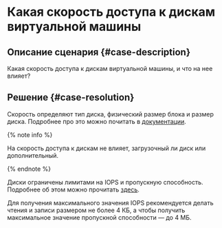 # Какая скорость доступа к дискам виртуальной машины


## Описание сценария {#case-description}

Какая скорость доступа к дискам виртуальной машины, и что на нее влияет?

## Решение {#case-resolution}

Скорость определяют тип диска, физический размер блока и размер диска. Подробнее про это можно почитать в [документации](../../../compute/concepts/disk#performance).

{% note info %}

На скорость доступа к дискам не влияет, загрузочный ли диск или дополнительный. 

{% endnote %}

Диски ограничены лимитами на IOPS и пропускную способность. Подробнее об этом можно прочитать [здесь](../../../compute/concepts/limits#limits-disks).  

Для получения максимального значения IOPS рекомендуется делать чтения и записи размером не более 4 КБ, а чтобы получить максимальное значение пропускной способности — до 4 МБ. 
